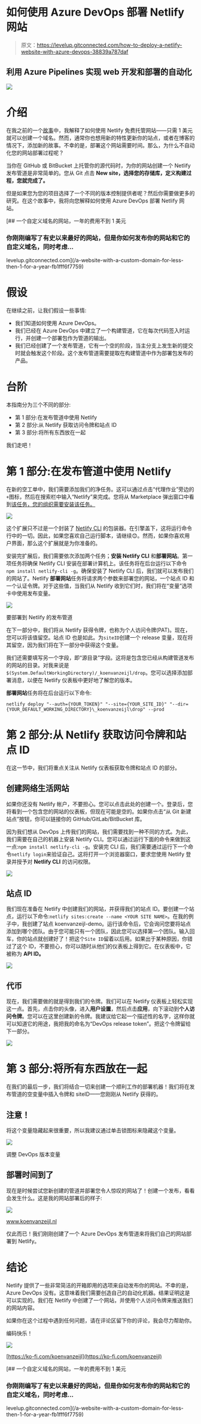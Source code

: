 # 如何使用 Azure DevOps 部署 Netlify 网站

> 原文：<https://levelup.gitconnected.com/how-to-deploy-a-netlify-website-with-azure-devops-38839a787daf>

## 利用 Azure Pipelines 实现 web 开发和部署的自动化

![](img/5db45748faadf9bdba768062acb2f6dd.png)

# 介绍

在我之前的一个[故事](/a-website-with-a-custom-domain-for-less-then-1-for-a-year-fb1fff6f7759)中，我解释了如何使用 Netlify 免费托管网站——只需 1 美元就可以创建一个域名。然而，通常你也想用新的特性更新你的站点，或者在博客的情况下，添加新的故事。不幸的是，部署这个网站需要时间。那么，为什么不自动化您的网站部署过程呢？

当你在 GitHub 或 BitBucket 上托管你的源代码时，为你的网站创建一个 Netlify 发布管道是非常简单的。您从 Git 点击 **New site，选择您的存储库，定义构建过程，您就完成了。**

但是如果您为您的项目选择了一个不同的版本控制提供者呢？然后你需要做更多的研究。在这个故事中，我将向您解释如何使用 Azure DevOps 部署 Netlify 网站。

[](/a-website-with-a-custom-domain-for-less-then-1-for-a-year-fb1fff6f7759) [## 一个自定义域名的网站，一年的费用不到 1 美元

### 你刚刚编写了有史以来最好的网站，但是你如何发布你的网站和它的自定义域名，同时考虑…

levelup.gitconnected.com](/a-website-with-a-custom-domain-for-less-then-1-for-a-year-fb1fff6f7759) 

# 假设

在继续之前，让我们假设一些事情:

*   我们知道如何使用 Azure DevOps。
*   我们已经在 Azure DevOps 中建立了一个构建管道，它在每次代码签入时运行，并创建一个部署包作为管道的输出。
*   我们已经创建了一个发布管道，它有一个空的阶段，当主分支上发生新的提交时就会触发这个阶段。这个发布管道需要提取在构建管道中作为部署包发布的产品。

# 台阶

本指南分为三个不同的部分:

*   第 1 部分:在发布管道中使用 Netlify
*   第 2 部分:从 Netlify 获取访问令牌和站点 ID
*   第 3 部分:将所有东西放在一起

我们走吧！

# 第 1 部分:在发布管道中使用 Netlify

在新的空工单中，我们需要添加我们的净任务。这可以通过点击“代理作业”旁边的`+`图标，然后在搜索栏中输入“Netlify”来完成。您将从 Marketplace 弹出窗口中看到[该任务，您的组织需要安装该任务。](https://marketplace.visualstudio.com/items?itemName=aliencube.netlify-cli-extensions)

![](img/b63e223848be8dd1e0ea92fd89b22bbc.png)

这个扩展只不过是一个封装了 [Netlify CLI](https://docs.netlify.com/cli/get-started/) 的包装器。在引擎盖下，这将运行命令行中的一切。因此，如果您喜欢自己运行脚本，请继续😊。然而，如果你喜欢用户界面，那么这个扩展就是为你准备的。

安装完扩展后，我们需要依次添加两个任务；**安装 Netlify CLI** 和**部署网站**。第一项任务将确保 Netlify CLI 安装在部署计算机上。该任务将在后台运行以下命令`npm install netlify-cli -g`。确保安装了 Netlify CLI 后，我们就可以发布我们的网站了。Netlify **部署网站**任务将请求两个参数来部署您的网站，一个站点 ID 和一个认证令牌。对于这些值，当我们从 Netlify 收到它们时，我们将在“变量”选项卡中使用发布变量。

![](img/bcdee2e3256836355c5b01294691bb26.png)

要部署到 Netlify 的发布管道

在下一部分中，我们将从 Netlify 获得令牌，也称为个人访问令牌(PAT)。现在，您可以将该值留空。站点 ID 也是如此。为`siteID`创建一个 release 变量，现在将其留空，因为我们将在下一部分中获得这个变量。

我们还需要填写另一个字段，即“源目录”字段。这将是包含您已经从构建管道发布的网站的目录。对我来说是`$(System.DefaultWorkingDirectory)/_koenvanzeijl/drop`。您可以选择添加部署消息，以便在 Netlify 仪表板中更好地了解您的版本。

**部署网站**任务将在后台运行以下命令:

`netlify deploy "--auth={YOUR_TOKEN}" "--site={YOUR_SITE_ID}" "--dir={YOUR_DEFAULT_WORKING_DIRECTORY}\_koenvanzeijl\drop" --prod`

# 第 2 部分:从 Netlify 获取访问令牌和站点 ID

在这一节中，我们将重点关注从 Netlify 仪表板获取令牌和站点 ID 的部分。

## 创建网络生活网站

如果你还没有 Netlify 帐户，不要担心。您可以点击此处的创建一个。登录后，您将看到一个包含您的网站的仪表板，但现在可能是空的。如果你点击“从 Git 新建站点”按钮，你可以链接你的 GitHub/GitLab/BitBucket 库。

因为我们想从 DevOps 上传我们的网站，我们需要找到一种不同的方式。为此，我们需要在自己的机器上安装 Netlify CLI。您可以通过运行下面的命令来做到这一点:`npm install netlify-cli -g`。安装完 CLI 后，我们需要通过运行下一个命令`netlify login`来验证自己。这将打开一个浏览器窗口，要求您使用 Netlify 登录并授予对 **Netlify CLI** 的访问权限。

![](img/0c2955f923daf8956d34d1e97ea0569d.png)

## 站点 ID

我们现在准备在 Netlify 中创建我们的网站，并获得我们的站点 ID。要创建一个站点，运行以下命令:`netlify sites:create --name <YOUR SITE NAME>`。在我的例子中，我创建了站点 koenvanzeijl-demo。运行该命令后，它会询问您要将站点添加到哪个团队。由于您可能只有一个团队，因此您可以选择第一个团队。输入回车，你的站点就创建好了！把这个`Site ID`留着以后用。如果出于某种原因，你错过了这个 ID，不要担心，你可以随时从他们的仪表板上得到它。在仪表板中，它被称为 **API ID。**

![](img/cc6c77d19a63a6fd10b8738c5ed73d1a.png)

## 代币

现在，我们需要做的就是得到我们的令牌。我们可以在 Netlify 仪表板上轻松实现这一点。首先，点击你的头像，进入**用户设置**，然后点击**应用**，向下滚动到**个人访问令牌**。您可以在这里创建新的令牌。我建议给它起一个描述性的名字，这样你就可以知道它的用途，我把我的命名为“DevOps release token”。把这个令牌留给下一部分。

![](img/5d51d0e0abca38ca05e6bde6fddf7c56.png)

# 第 3 部分:将所有东西放在一起

在我们的最后一步，我们将结合一切来创建一个顺利工作的部署机器！我们将在发布管道的空变量中插入令牌和 siteID——您刚刚从 Netlify 获得的。

## 注意！

将这个变量隐藏起来很重要，所以我建议通过单击锁图标来隐藏这个变量。

![](img/fda6f051307c017c6a92f5526552a9ab.png)

调整 DevOps 版本变量

## 部署时间到了

现在是时候尝试您新创建的管道并部署您令人惊叹的网站了！创建一个发布，看看会发生什么。这是我的网站部署后的样子:

![](img/39e05826ae4aa71ec74d4ddd85ec5918.png)

www.koenvanzeijl.nl

仅此而已！我们刚刚创建了一个 Azure DevOps 发布管道来将我们自己的网站部署到 Netlify。

# 结论

Netlify 提供了一些非常简洁的开箱即用的选项来自动发布你的网站。不幸的是，Azure DevOps 没有。这意味着我们需要创造自己的自动化机器。结果证明这是可以实现的。我们在 Netlify 中创建了一个网站，并使用个人访问令牌来推送我们的网站内容。

如果你在这个过程中遇到任何问题，请在评论区留下你的评论，我会尽力帮助你。

编码快乐！

![](img/095d3d82a769bfc84cc3b54b1e73c6d6.png)

[https://ko-fi.com/koenvanzeijl](https://ko-fi.com/koenvanzeijl)

[](/a-website-with-a-custom-domain-for-less-then-1-for-a-year-fb1fff6f7759) [## 一个自定义域名的网站，一年的费用不到 1 美元

### 你刚刚编写了有史以来最好的网站，但是你如何发布你的网站和它的自定义域名，同时考虑…

levelup.gitconnected.com](/a-website-with-a-custom-domain-for-less-then-1-for-a-year-fb1fff6f7759)